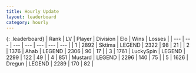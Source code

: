```yaml
---
title: Hourly Update
layout: leaderboard
category: hourly
---
```


{: .leaderboard}
| Rank | LV | Player | Division | Elo | Wins | Losses |
| --- | --- | --- | --- | --- | --- | --- |
| <span data-change="0">1</span> | 2892 | <span title="ID: 353063">Sktima</span> | LEGEND | <span data-change="0">2322</span> | <span data-change="0">98</span> | <span data-change="0">21</span> |
| <span data-change="0">2</span> | 1376 | <span title="ID: 402846">Ahab</span> | LEGEND | <span data-change="0">2306</span> | <span data-change="0">90</span> | <span data-change="0">17</span> |
| <span data-change="1">3</span> | 1761 | <span title="ID: 498412">LuckySpin</span> | LEGEND | <span data-change="8">2299</span> | <span data-change="1">122</span> | <span data-change="0">49</span> |
| <span data-change="-1">4</span> | 851 | <span title="ID: 611082">Mustard</span> | LEGEND | <span data-change="0">2296</span> | <span data-change="0">140</span> | <span data-change="0">75</span> |
| <span data-change="0">5</span> | 1626 | <span title="ID: 337810">Dregun</span> | LEGEND | <span data-change="0">2289</span> | <span data-change="0">170</span> | <span data-change="0">82</span> |